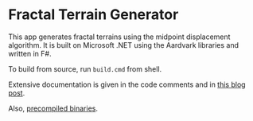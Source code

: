 # Fractal Terrain Generator

This app generates fractal terrains using the midpoint displacement algorithm. It is built on Microsoft .NET using the Aardvark libraries and written in F#.

To build from source, run `build.cmd` from shell.

Extensive documentation is given in the code comments and in [this blog post][blog].

Also, [precompiled binaries][pc].

[blog]: https://aszabo314.github.io/stuff/terraingenerator.html
[pc]: https://aszabo314.github.io/stuff/tg.zip